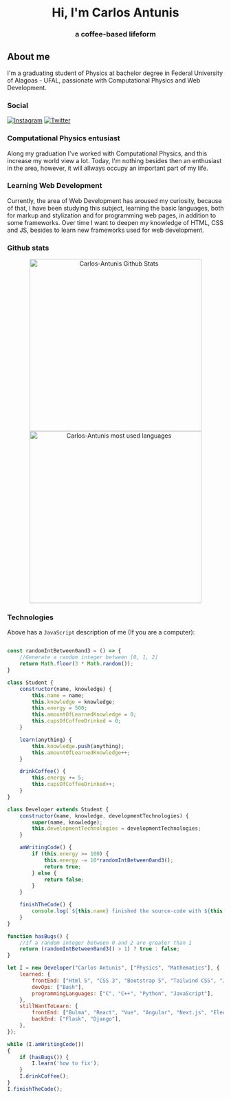 <h1 align="center" id="Hi, I'm Carlos Antunis">Hi, I'm Carlos Antunis</h1>
<h3 align="center">a coffee-based lifeform</h3>

## About me

I'm a graduating student of Physics at bachelor degree in Federal University of Alagoas - UFAL, passionate with Computational Physics and Web Development.

### Social

[![Instagram](https://img.shields.io/badge/Instagram-%23E4405F.svg?logo=Instagram&?style=flatc&logoColor=white)](https://www.instagram.com/carlos.phys/)
[![Twitter](https://img.shields.io/badge/Twitter-%231DA1F2.svg?logo=Twitter&l&?style=flat&logoColor=white)](https://twitter.com/Carlos_Antunis)

### Computational Physics entusiast

Along my graduation I've worked with Computational Physics, and this increase my world view a lot. Today, I'm nothing besides then an enthusiast in the area, however, it will allways occupy an important part of my life.

### Learning Web Development

Currently, the area of Web Development has aroused my curiosity, because of that, I have been studying this subject, learning the basic languages, both for markup and stylization and for programming web pages, in addition to some frameworks. Over time I want to deepen my knowledge of HTML, CSS and JS, besides to learn new frameworks used for web development.

### Github stats

<div align="center">
    <div>
        <a href="https://github.com/Carlos-Antunis">
            <img  width="400rem" src="https://github-readme-stats.vercel.app/api?username=Carlos-Antunis&show_icons=true&theme=tokyonight&hide_border=true" alt="Carlos-Antunis Github Stats" />
        </a>
        <a href="https://github.com/Carlos-Antunis">
            <img width="400rem" src="https://github-readme-stats.vercel.app/api/top-langs/?username=carlos-antunis&langs_count=10&theme=tokyonight&hide_border=true&layout=compact&hide=fortran" alt="Carlos-Antunis most used languages" />
        </a>
    </div>
</div>

### Technologies

Above has a `JavaScript` description of me (If you are a computer):

```javascript

const randomIntBetween0and3 = () => {
    //Generate a random integer between [0, 1, 2]
    return Math.floor(3 * Math.random());
}

class Student {
    constructor(name, knowledge) {
        this.name = name;
        this.knowledge = knowledge;
        this.energy = 500;
        this.amountOfLearnedKnowledge = 0;
        this.cupsOfCoffeeDrinked = 0;
    }

    learn(anything) {
        this.knowledge.push(anything);
        this.amountOfLearnedKnowledge++;
    }

    drinkCoffee() {
        this.energy += 5;
        this.cupsOfCoffeeDrinked++;
    }
}

class Developer extends Student {
    constructor(name, knowledge, developmentTechnologies) {
        super(name, knowledge);
        this.developmentTechnologies = developmentTechnologies;
    }

    amWritingCode() {
        if (this.energy >= 100) {
            this.energy -= 10*randomIntBetween0and3();
            return true;
        } else {
            return false;
        }
    }

    finishTheCode() {
        console.log(`${this.name} finished the source-code with ${this.amountOfLearnedKnowledge} new knowledges, and anxiety (due to ${this.cupsOfCoffeeDrinked} cups of coffee that he drinks).`);
    }
}

function hasBugs() {
    //If a random integer between 0 and 2 are greater than 1
    return (randomIntBetween0and3() > 1) ? true : false;
}

let I = new Developer("Carlos Antunis", ["Physics", "Mathematics"], {
    learned: {
        frontEnd: ["Html 5", "CSS 3", "Bootstrap 5", "Tailwind CSS", "JavaScript"],
        devOps: ["Bash"],
        programmingLanguages: ["C", "C++", "Python", "JavaScript"],
    },
    stillWantToLearn: {
        frontEnd: ["Bulma", "React", "Vue", "Angular", "Next.js", "Electron", "React-native"],
        backEnd: ["Flask", "Django"],
    },
});

while (I.amWritingCode()) 
{
    if (hasBugs()) {
        I.learn('how to fix');
    }
    I.drinkCoffee();
}
I.finishTheCode();

```
